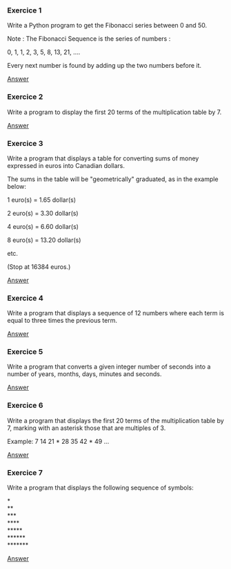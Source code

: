 ### Exercice 1

Write a Python program to get the Fibonacci series between 0 and 50.

Note : The Fibonacci Sequence is the series of numbers :

0, 1, 1, 2, 3, 5, 8, 13, 21, ....

Every next number is found by adding up the two numbers before it.

[Answer](https://github.com/mberriah/python-exercises/blob/main/02-conditional-instructions/ex02-01.py)

### Exercice 2

Write a program to display the first 20 terms of the multiplication table by 7.

[Answer](https://github.com/mberriah/python-exercises/blob/main/02-conditional-instructions/ex02-02.py)

### Exercice 3

Write a program that displays a table for converting sums of money expressed in euros into Canadian dollars. 

The sums in the table will be "geometrically" graduated, as in the example below:

1 euro(s) = 1.65 dollar(s)

2 euro(s) = 3.30 dollar(s)

4 euro(s) = 6.60 dollar(s)

8 euro(s) = 13.20 dollar(s)

etc. 

(Stop at 16384 euros.)

[Answer](https://github.com/mberriah/python-exercises/blob/main/02-conditional-instructions/ex02-03.py)

### Exercice 4

Write a program that displays a sequence of 12 numbers where each term is equal to three times the previous term.

[Answer](https://github.com/mberriah/python-exercises/blob/main/02-conditional-instructions/ex02-04.py)

### Exercice 5

Write a program that converts a given integer number of seconds into a number of years, months, days, minutes and seconds.

[Answer](https://github.com/mberriah/python-exercises/blob/main/02-conditional-instructions/ex02-05.py)

### Exercice 6

Write a program that displays the first 20 terms of the multiplication table by 7, marking with an asterisk those that are multiples of 3.

Example: 7 14 21 * 28 35 42 * 49 ...

[Answer](https://github.com/mberriah/python-exercises/blob/main/02-conditional-instructions/ex02-06.py)

### Exercice 7

Write a program that displays the following sequence of symbols:

\*  
\**  
\***  
\****  
\*****  
\******  
\*******  

[Answer](https://github.com/mberriah/python-exercises/blob/main/02-conditional-instructions/ex02-07.py)

